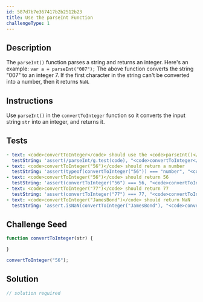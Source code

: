 ```yaml
---
id: 587d7b7e367417b2b2512b23
title: Use the parseInt Function
challengeType: 1
---
```


## Description
<section id='description'>
The <code>parseInt()</code> function parses a string and returns an integer. Here's an example:
<code>var a = parseInt("007");</code>
The above function converts the string "007" to an integer 7. If the first character in the string can't be converted into a number, then it returns <code>NaN</code>.
</section>

## Instructions
<section id='instructions'>
Use <code>parseInt()</code> in the <code>convertToInteger</code> function so it converts the input string <code>str</code> into an integer, and returns it.
</section>

## Tests
<section id='tests'>

```yml
- text: <code>convertToInteger</code> should use the <code>parseInt()</code> function
  testString: 'assert(/parseInt/g.test(code), "<code>convertToInteger</code> should use the <code>parseInt()</code> function");'
- text: <code>convertToInteger("56")</code> should return a number
  testString: 'assert(typeof(convertToInteger("56")) === "number", "<code>convertToInteger("56")</code> should return a number");'
- text: <code>convertToInteger("56")</code> should return 56
  testString: 'assert(convertToInteger("56") === 56, "<code>convertToInteger("56")</code> should return 56");'
- text: <code>convertToInteger("77")</code> should return 77
  testString: 'assert(convertToInteger("77") === 77, "<code>convertToInteger("77")</code> should return 77");'
- text: <code>convertToInteger("JamesBond")</code> should return NaN
  testString: 'assert.isNaN(convertToInteger("JamesBond"), "<code>convertToInteger("JamesBond")</code> should return NaN");'

```

</section>

## Challenge Seed
<section id='challengeSeed'>

<div id='js-seed'>

```js
function convertToInteger(str) {

}

convertToInteger("56");
```

</div>



</section>

## Solution
<section id='solution'>

```js
// solution required
```
</section>
